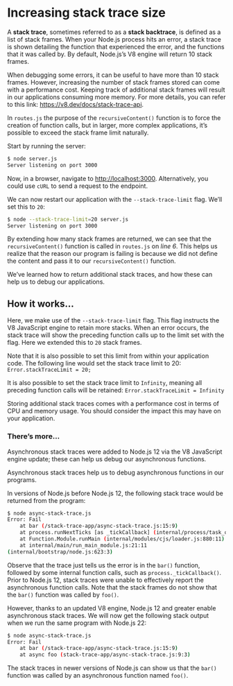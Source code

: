 # Increasing stack trace size

A **stack trace**, sometimes referred to as a **stack backtrace**, is defined as a list of stack frames. When
your Node.js process hits an error, a stack trace is shown detailing the function that experienced the
error, and the functions that it was called by. By default, Node.js’s V8 engine will return 10 stack frames.

When debugging some errors, it can be useful to have more than 10 stack frames. However, increasing
the number of stack frames stored can come with a performance cost. Keeping track of additional
stack frames will result in our applications consuming more memory. For more details, you can refer
to this link: <https://v8.dev/docs/stack-trace-api>.

In `routes.js` the purpose of the `recursiveContent()` function is to force the creation of function calls, but
in larger, more complex applications, it’s possible to exceed the stack frame limit naturally.

Start by running the server:

```Bash
$ node server.js
Server listening on port 3000
```

Now, in a browser, navigate to <http://localhost:3000>. Alternatively, you could use
`cURL` to send a request to the endpoint.

We can now restart our application with the `--stack-trace-limit` flag. We’ll set this to `20`:

```Bash
$ node --stack-trace-limit=20 server.js
Server listening on port 3000
```

By extending how many stack frames are returned, we can see that the `recursiveContent()`
function is called in `routes.js` on _line 6_. This helps us realize that the reason our program is failing
is because we did not define the content and pass it to our `recursiveContent()` function.

We’ve learned how to return additional stack traces, and how these can help us to debug our applications.

## How it works…

Here, we make use of the `--stack-trace-limit` flag. This flag instructs the V8 JavaScript
engine to retain more stacks. When an error occurs, the stack trace will show the preceding function
calls up to the limit set with the flag. Here we extended this to `20` stack frames.

Note that it is also possible to set this limit from within your application code. The following line
would set the stack trace limit to 20:
`Error.stackTraceLimit = 20;`

It is also possible to set the stack trace limit to `Infinity`, meaning all preceding function calls will
be retained:
`Error.stackTraceLimit = Infinity`

Storing additional stack traces comes with a performance cost in terms of CPU and memory usage.
You should consider the impact this may have on your application.

### There’s more…

Asynchronous stack traces were added to Node.js 12 via the V8 JavaScript engine update; these can
help us debug our asynchronous functions.

Asynchronous stack traces help us to debug asynchronous functions in our programs.

In versions of Node.js before Node.js 12, the following stack trace would be returned from
the program:

```Bash
$ node async-stack-trace.js
Error: Fail
    at bar (/stack-trace-app/async-stack-trace.js:15:9)
    at process.runNextTicks [as _tickCallback] (internal/process/task_queues.js:52:5)
    at Function.Module.runMain (internal/modules/cjs/loader.js:880:11)
    at internal/main/run_main_module.js:21:11
(internal/bootstrap/node.js:623:3)
```

Observe that the trace just tells us the error is in the `bar()` function, followed by some internal
function calls, such as `process._tickCallback()`. Prior to Node.js 12, stack traces were
unable to effectively report the asynchronous function calls. Note that the stack frames do not
show that the `bar()` function was called by `foo()`.

However, thanks to an updated V8 engine, Node.js 12 and greater enable asynchronous stack
traces. We will now get the following stack output when we run the same program with Node.js 22:

```Bash
$ node async-stack-trace.js
Error: Fail
    at bar (/stack-trace-app/async-stack-trace.js:15:9)
    at async foo (stack-trace-app/async-stack-trace.js:9:3)
```

The stack traces in newer versions of Node.js can show us that the `bar()` function was called by an
asynchronous function named `foo()`.
